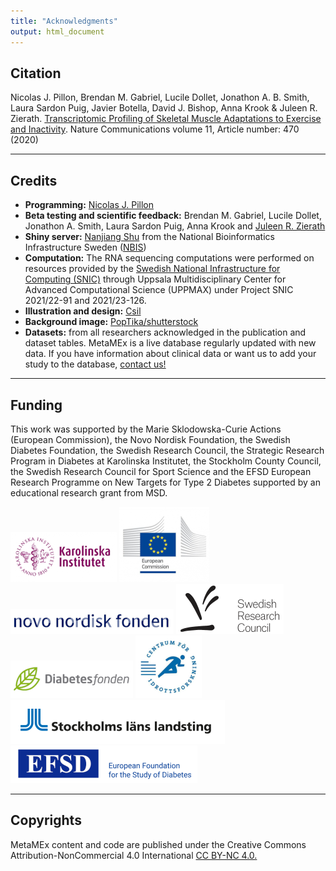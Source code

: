```yaml
---
title: "Acknowledgments"
output: html_document
---
```



## Citation
Nicolas J. Pillon, Brendan M. Gabriel, Lucile Dollet, Jonathon A. B. Smith, Laura Sardon Puig, Javier Botella, David J. Bishop, Anna Krook & Juleen R. Zierath. <a href="https://doi.org/10.1038/s41467-019-13869-w" target="_blank">Transcriptomic Profiling of Skeletal Muscle Adaptations to Exercise and Inactivity</a>. Nature Communications volume 11, Article number: 470 (2020) 

<script async src="https://badge.dimensions.ai/badge.js" charset="utf-8"></script>
<span class="__dimensions_badge_embed__" data-id="pub.1124285483" data-legend="always"></span>

---

## Credits
*	**Programming:** <a href="https://nicopillon.com/contact" target="_blank">Nicolas J. Pillon</a>
* **Beta testing and scientific feedback:** Brendan M. Gabriel, Lucile Dollet, Jonathon A. Smith, Laura Sardon Puig, Anna Krook and <a href="https://staff.ki.se/people/julzie" target="_blank">Juleen R. Zierath</a>
* **Shiny server:** <a href="https://www.nbis.se/about/staff/nanjiang-shu/" target="_blank">Nanjiang Shu</a>
from the National Bioinformatics Infrastructure Sweden (<a href="https://nbis.se/" target="_blank">NBIS</a>)
* **Computation:** The RNA sequencing computations were performed on resources provided by the
<a href="https://www.snic.se/" target="_blank">Swedish National Infrastructure for Computing (SNIC)</a> through Uppsala Multidisciplinary Center for Advanced Computational Science (UPPMAX) under Project SNIC 2021/22-91 and 2021/23-126.
* **Illustration and design:** <a href="http://misshue.net" target="_blank">Csil</a>
* **Background image:** <a href="https://www.shutterstock.com/g/PopTika" target="_blank">PopTika/shutterstock</a>
* **Datasets:** from all researchers acknowledged in the publication and dataset tables. MetaMEx is a live database regularly updated with new data. If you have information about clinical data or want us to add your study to the database, [contact us!](<mailto:nicolas.pillon@ki.se?subject=Hyperlinks>)

---

## Funding
This work was supported by the Marie Sklodowska-Curie Actions (European Commission), the Novo Nordisk Foundation, the Swedish Diabetes Foundation, the Swedish Research Council, the Strategic Research Program in Diabetes at Karolinska Institutet, the Stockholm County Council, the Swedish Research Council for Sport Science and the EFSD European Research Programme on New Targets for Type 2 Diabetes supported by an educational research grant from MSD.

![](funding_bodies/Karolinska_Institutet_Logo.png)
![](funding_bodies/European_Commission_Logo.png)
![](funding_bodies/Novo_nordisk_foundation_Logo.png)
![](funding_bodies/Swedish_Research_Council_logo.png)
![](funding_bodies/Diabetesfounden_logo.png)
![](funding_bodies/Swedish_Research_Council_for_Sport_Science_Logo.png)
![](funding_bodies/SLL_Logo.png)
![](funding_bodies/EFSD_Logo.png)

---

## Copyrights
MetaMEx content and code are published under the Creative Commons Attribution-NonCommercial 4.0 International [CC BY-NC 4.0.](https://creativecommons.org/licenses/by-nc/4.0/ "Creative Commons Attribution-NonCommercial 4.0 International")